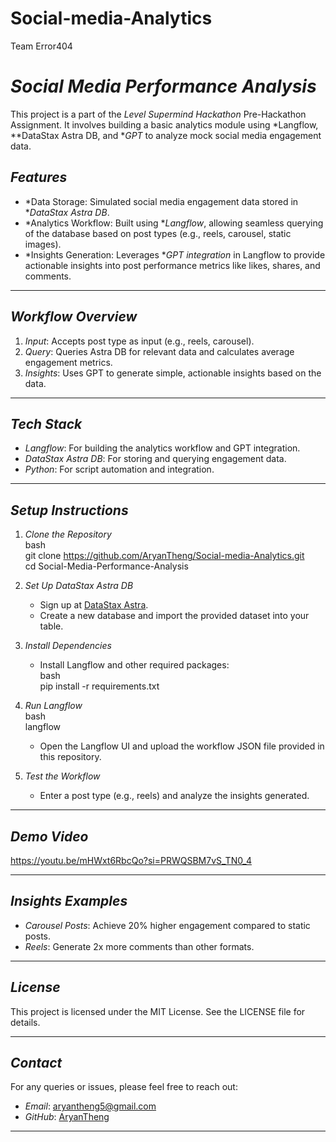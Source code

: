 # Social-media-Analytics
Team Error404

# *Social Media Performance Analysis*  

This project is a part of the *Level Supermind Hackathon* Pre-Hackathon Assignment. It involves building a basic analytics module using *Langflow, **DataStax Astra DB, and **GPT* to analyze mock social media engagement data.  

## *Features*  

- *Data Storage: Simulated social media engagement data stored in **DataStax Astra DB*.  
- *Analytics Workflow: Built using **Langflow*, allowing seamless querying of the database based on post types (e.g., reels, carousel, static images).  
- *Insights Generation: Leverages **GPT integration* in Langflow to provide actionable insights into post performance metrics like likes, shares, and comments.  

---

## *Workflow Overview*  

1. *Input*: Accepts post type as input (e.g., reels, carousel).  
2. *Query*: Queries Astra DB for relevant data and calculates average engagement metrics.  
3. *Insights*: Uses GPT to generate simple, actionable insights based on the data.  

---

## *Tech Stack*  

- *Langflow*: For building the analytics workflow and GPT integration.  
- *DataStax Astra DB*: For storing and querying engagement data.  
- *Python*: For script automation and integration.  

---

## *Setup Instructions*  

1. *Clone the Repository*  
   bash  
   git clone https://github.com/AryanTheng/Social-media-Analytics.git  
   cd Social-Media-Performance-Analysis  
     

2. *Set Up DataStax Astra DB*  
   - Sign up at [DataStax Astra](https://www.datastax.com/astra).  
   - Create a new database and import the provided dataset into your table.  

3. *Install Dependencies*  
   - Install Langflow and other required packages:  
     bash  
     pip install -r requirements.txt  
       

4. *Run Langflow*  
   bash  
   langflow  
     
   - Open the Langflow UI and upload the workflow JSON file provided in this repository.  

5. *Test the Workflow*  
   - Enter a post type (e.g., reels) and analyze the insights generated.  

---

## *Demo Video*  

https://youtu.be/mHWxt6RbcQo?si=PRWQSBM7vS_TN0_4

---

## *Insights Examples*  

- *Carousel Posts*: Achieve 20% higher engagement compared to static posts.  
- *Reels*: Generate 2x more comments than other formats.  

---

## *License*  

This project is licensed under the MIT License. See the LICENSE file for details.  

---  

## *Contact*  

For any queries or issues, please feel free to reach out:  
- *Email*: aryantheng5@gmail.com  
- *GitHub*: [AryanTheng](https://github.com/AryanTheng)  

---  
